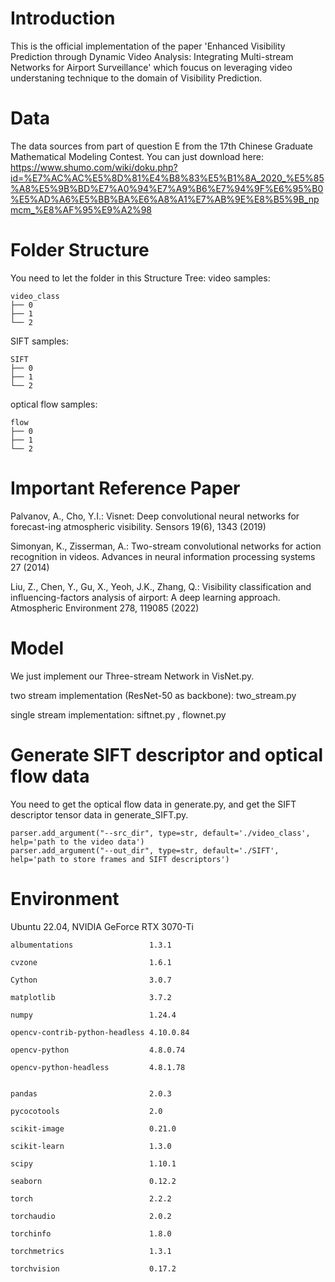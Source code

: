 # Introduction

This is the official implementation of the paper 'Enhanced Visibility Prediction through Dynamic Video Analysis: Integrating Multi-stream Networks for Airport Surveillance' which foucus on leveraging video understaning technique to the domain of Visibility Prediction.

# Data

The data sources from part of question E from the 17th Chinese Graduate Mathematical Modeling Contest. You can just download here: https://www.shumo.com/wiki/doku.php?id=%E7%AC%AC%E5%8D%81%E4%B8%83%E5%B1%8A_2020_%E5%85%A8%E5%9B%BD%E7%A0%94%E7%A9%B6%E7%94%9F%E6%95%B0%E5%AD%A6%E5%BB%BA%E6%A8%A1%E7%AB%9E%E8%B5%9B_npmcm_%E8%AF%95%E9%A2%98

# Folder Structure
You need to let the folder in this Structure Tree:
video samples:
```
video_class
├── 0
├── 1
└── 2
```
SIFT samples:
```
SIFT
├── 0
├── 1
└── 2
```
optical flow samples:
```
flow
├── 0
├── 1
└── 2
```


# Important Reference Paper

Palvanov, A., Cho, Y.I.:   Visnet: Deep convolutional neural networks for forecast-ing atmospheric visibility. Sensors 19(6), 1343 (2019)

Simonyan, K., Zisserman, A.:  Two-stream convolutional networks for action recognition in videos. Advances in neural information processing systems 27 (2014)

Liu, Z., Chen, Y., Gu, X., Yeoh, J.K., Zhang, Q.:  Visibility classification and influencing-factors analysis of airport: A deep learning approach. Atmospheric Environment 278, 119085 (2022)

# Model

We just implement our Three-stream Network in VisNet.py. 

two stream implementation (ResNet-50 as backbone): two_stream.py 

single stream implementation: siftnet.py , flownet.py

# Generate SIFT descriptor and optical flow data 

You need to get the optical flow data in generate.py, and get the SIFT descriptor tensor data in generate_SIFT.py.

```
parser.add_argument("--src_dir", type=str, default='./video_class', help='path to the video data')
parser.add_argument("--out_dir", type=str, default='./SIFT', help='path to store frames and SIFT descriptors')
```

# Environment

Ubuntu 22.04, NVIDIA GeForce RTX 3070-Ti  
```
albumentations                 1.3.1

cvzone                         1.6.1

Cython                         3.0.7

matplotlib                     3.7.2

numpy                          1.24.4

opencv-contrib-python-headless 4.10.0.84

opencv-python                  4.8.0.74

opencv-python-headless         4.8.1.78


pandas                         2.0.3

pycocotools                    2.0

scikit-image                   0.21.0

scikit-learn                   1.3.0

scipy                          1.10.1

seaborn                        0.12.2

torch                          2.2.2

torchaudio                     2.0.2

torchinfo                      1.8.0

torchmetrics                   1.3.1

torchvision                    0.17.2

```


